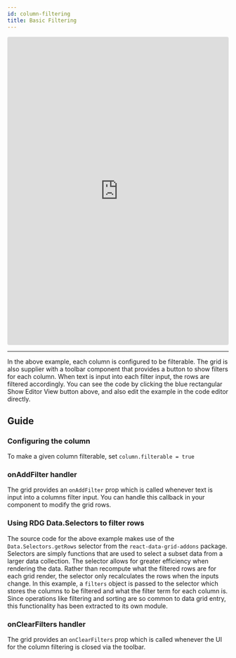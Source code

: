 ```yaml
---
id: column-filtering
title: Basic Filtering
---
```

<iframe src="https://codesandbox.io/embed/w6jvml4v45?autoresize=1&hidenavigation=1&view=preview" style="width:100%; height:700px; border:0; border-radius: 4px; " sandbox="allow-modals allow-forms allow-popups allow-scripts allow-same-origin"></iframe>

----
In the above example, each column is configured to be filterable. The grid is also supplier with a toolbar component that provides a button to show filters for each column. 
When text is input into each filter input, the rows are filtered accordingly.
You can see the code by clicking the blue rectangular Show Editor View button above, and also edit the example in the code editor directly.

Guide
-----
### Configuring the column
To make a given column filterable, set ```column.filterable = true```

### onAddFilter handler
The grid provides an ```onAddFilter``` prop which is called whenever text is input into a columns filter input. You can handle this callback in your component to modify the grid rows.

### Using RDG Data.Selectors to filter rows
The source code for the above example makes use of the ```Data.Selectors.getRows``` selector from the `react-data-grid-addons` package. Selectors are simply functions that are used to select a subset data from a larger data collection. The selector allows for greater efficiency when rendering the data. Rather than recompute what the filtered rows are for each grid render, the selector only recalculates the rows when the inputs change. In this example, a `filters` object is passed to the selector which stores the columns to be filtered and what the filter term for each column is. Since operations like filtering and sorting are so common to data grid entry, this functionality has been extracted to its own module.

### onClearFilters handler
The grid provides an ```onClearFilters``` prop which is called whenever the UI for the column filtering is closed via the toolbar.